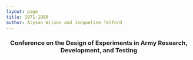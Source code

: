 ```yaml
---
layout: page
title: 1971-1980
author: Alyson Wilson and Jacqueline Telford
---
```

<div align="center"><h3> Conference on the Design of Experiments in Army Research, Development, and Testing</h3></div>
